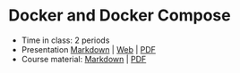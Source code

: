 # Docker and Docker Compose

- Time in class: 2 periods
- Presentation [Markdown](./PRESENTATION.md) |
  [Web](https://heig-vd-dai-course.github.io/heig-vd-dai-course/10-docker-and-docker-compose/)
  |
  [PDF](https://heig-vd-dai-course.github.io/heig-vd-dai-course/10-docker-and-docker-compose/10-docker-and-docker-compose-presentation.pdf)<!-- | [Video (in French)]() -->
- Course material: [Markdown](./COURSE_MATERIAL.md) |
  [PDF](https://heig-vd-dai-course.github.io/heig-vd-dai-course/10-docker-and-docker-compose/10-docker-and-docker-compose-course-material.pdf)
